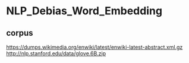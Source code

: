 # NLP_Debias_Word_Embedding
## corpus
https://dumps.wikimedia.org/enwiki/latest/enwiki-latest-abstract.xml.gz <br>
http://nlp.stanford.edu/data/glove.6B.zip
